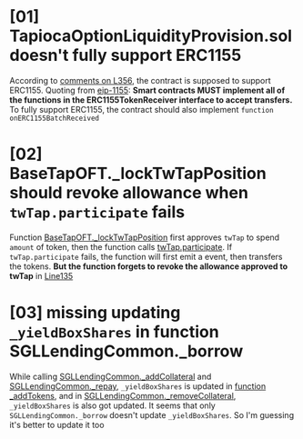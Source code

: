# [01] TapiocaOptionLiquidityProvision.sol doesn't fully support ERC1155
According to [comments on L356](https://github.com/Tapioca-DAO/tap-token-audit/blob/59749be5bc2286f0bdbf59d7ddc258ddafd49a9f/contracts/options/TapiocaOptionLiquidityProvision.sol#L356C17-L371), the contract is supposed to support ERC1155.
Quoting from [eip-1155](https://eips.ethereum.org/EIPS/eip-1155): **Smart contracts MUST implement all of the functions in the ERC1155TokenReceiver interface to accept transfers.**
To fully support ERC1155, the contract should also implement `function onERC1155BatchReceived`

# [02] BaseTapOFT._lockTwTapPosition should revoke allowance when `twTap.participate` fails
Function [BaseTapOFT._lockTwTapPosition](https://github.com/Tapioca-DAO/tap-token-audit/blob/59749be5bc2286f0bdbf59d7ddc258ddafd49a9f/contracts/tokens/BaseTapOFT.sol#L125C14-L149) first approves `twTap` to spend `amount` of token, then the function calls [twTap.participate](https://github.com/Tapioca-DAO/tap-token-audit/blob/59749be5bc2286f0bdbf59d7ddc258ddafd49a9f/contracts/tokens/BaseTapOFT.sol#L138C13-L140). If `twTap.participate` fails, the function will first emit a event, then transfers the tokens. 
**But the function forgets to revoke the allowance approved to twTap** in [Line135](https://github.com/Tapioca-DAO/tap-token-audit/blob/59749be5bc2286f0bdbf59d7ddc258ddafd49a9f/contracts/tokens/BaseTapOFT.sol#L135C25-L135C30)

# [03] missing updating `_yieldBoxShares` in function SGLLendingCommon._borrow
While calling [SGLLendingCommon._addCollateral](https://github.com/Tapioca-DAO/tapioca-bar-audit/blob/2286f80f928f41c8bc189d0657d74ba83286c668/contracts/markets/singularity/SGLLendingCommon.sol#L16-L37) and [SGLLendingCommon._repay](https://github.com/Tapioca-DAO/tapioca-bar-audit/blob/2286f80f928f41c8bc189d0657d74ba83286c668/contracts/markets/singularity/SGLLendingCommon.sol#L83-L97), `_yieldBoxShares` is updated in [function _addTokens](https://github.com/Tapioca-DAO/tapioca-bar-audit/blob/2286f80f928f41c8bc189d0657d74ba83286c668/contracts/markets/singularity/SGLCommon.sol#L174C19-L194), and in [SGLLendingCommon._removeCollateral](https://github.com/Tapioca-DAO/tapioca-bar-audit/blob/2286f80f928f41c8bc189d0657d74ba83286c668/contracts/markets/singularity/SGLLendingCommon.sol#L41-L55), `_yieldBoxShares` is also got updated. 
It seems that only `SGLLendingCommon._borrow` doesn't update `_yieldBoxShares`. So I'm guessing it's better to update it too

